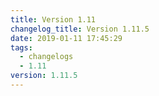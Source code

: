 ```yaml
---
title: Version 1.11
changelog_title: Version 1.11.5
date: 2019-01-11 17:45:29
tags:
  - changelogs
  - 1.11
version: 1.11.5
---
```


<script src="https://gist.github.com/spinnaker-release/5cbb402297feb85f82482a73e9428967.js"/>
